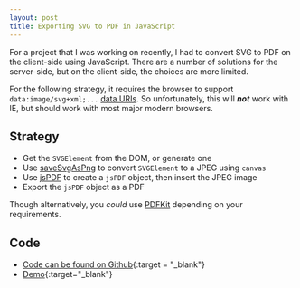 ```yaml
---
layout: post
title: Exporting SVG to PDF in JavaScript
---
```


For a project that I was working on recently, I had to convert SVG to PDF on the client-side using JavaScript.
There are a number of solutions for the server-side, but on the client-side, the choices are more limited.

For the following strategy, it requires the browser to support `data:image/svg+xml;...` [data URIs](http://caniuse.com/#feat=datauri).
So unfortunately, this will ***not*** work with IE, but should work with most major modern browsers.

Strategy
--------

* Get the `SVGElement` from the DOM, or generate one
* Use [saveSvgAsPng](https://github.com/exupero/saveSvgAsPng) to convert `SVGElement` to a JPEG using `canvas`
* Use [jsPDF](https://github.com/MrRio/jsPDF) to create a `jsPDF` object, then insert the JPEG image
* Export the `jsPDF` object as a PDF

Though alternatively, you *could* use [PDFKit](https://github.com/devongovett/pdfkit) depending on your requirements.

Code
----
* [Code can be found on Github](http://github.com/haochi/svg_to_pdf){:target = "_blank"}
* [Demo](http://haochi.github.io/svg_to_pdf){:target="_blank"}
